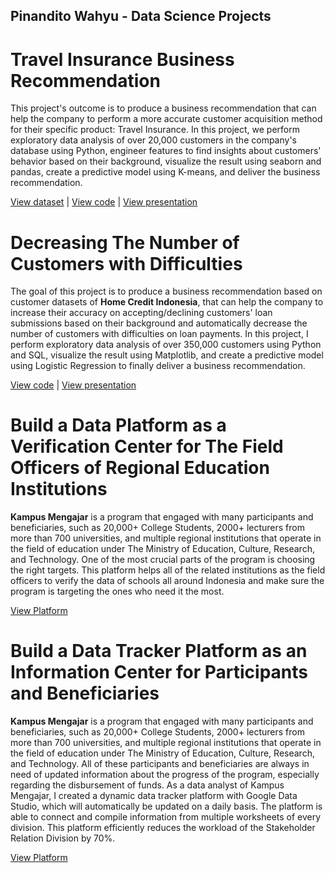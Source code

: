 ## Pinandito Wahyu - Data Science Projects

# Travel Insurance Business Recommendation
This project's outcome is to produce a business recommendation that can help the company to perform a more accurate customer acquisition method for their specific product: Travel Insurance. In this project, we perform exploratory data analysis of over 20,000 customers in the company's database using Python, engineer features to find insights about customers' behavior based on their background, visualize the result using seaborn and pandas, create a predictive model using K-means, and deliver the business recommendation.

[View dataset](https://www.kaggle.com/tejashvi14/travel-insurance-prediction-data) | [View code](https://github.com/pinanditow/Projects/blob/main/Source%20Code%20-%20Travel%20Insurance%20Business%20Recommendation.ipynb) | [View presentation](https://github.com/pinanditow/Projects/blob/main/Travel%20Insurance%20Business%20Recommendation.pdf)

# Decreasing The Number of Customers with Difficulties
The goal of this project is to produce a business recommendation based on customer datasets of **Home Credit Indonesia**, that can help the company to increase their accuracy on accepting/declining customers' loan submissions based on their background and automatically decrease the number of customers with difficulties on loan payments. In this project, I perform exploratory data analysis of over 350,000 customers using Python and SQL, visualize the result using Matplotlib, and create a predictive model using Logistic Regression to finally deliver a business recommendation.

[View code](https://github.com/pinanditow/Projects/blob/main/HCI%20Project.ipynb) | [View presentation](https://github.com/pinanditow/Projects/blob/main/Decreasing%20The%20Number%20of%20Customers%20with%20Difficulties.pdf)

# Build a Data Platform as a Verification Center for The Field Officers of Regional Education Institutions
**Kampus Mengajar** is a program that engaged with many participants and beneficiaries, such as 20,000+ College Students, 2000+ lecturers from more than 700 universities, and multiple regional institutions that operate in the field of education under The Ministry of Education, Culture, Research, and Technology. One of the most crucial parts of the program is choosing the right targets. This platform helps all of the related institutions as the field officers to verify the data of schools all around Indonesia and make sure the program is targeting the ones who need it the most.

[View Platform](https://sites.google.com/view/verifdisdik-km6)

# Build a Data Tracker Platform as an Information Center for Participants and Beneficiaries
**Kampus Mengajar** is a program that engaged with many participants and beneficiaries, such as 20,000+ College Students, 2000+ lecturers from more than 700 universities, and multiple regional institutions that operate in the field of education under The Ministry of Education, Culture, Research, and Technology. All of these participants and beneficiaries are always in need of updated information about the progress of the program, especially regarding the disbursement of funds. As a data analyst of Kampus Mengajar, I created a dynamic data tracker platform with Google Data Studio, which will automatically be updated on a daily basis. The platform is able to connect and compile information from multiple worksheets of every division. This platform efficiently reduces the workload of the Stakeholder Relation Division by 70%.

[View Platform](https://lookerstudio.google.com/u/0/reporting/65a8ed94-8d32-4737-805c-66162ffe5cfe/page/p_qkgndgqwad)



